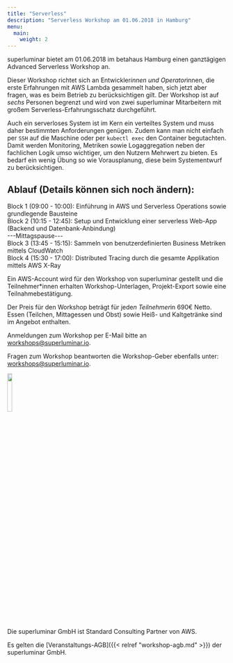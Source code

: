 ```yaml
---
title: "Serverless"
description: "Serverless Workshop am 01.06.2018 in Hamburg"
menu:
  main:
    weight: 2
---
```


superluminar bietet am 01.06.2018 im betahaus Hamburg einen ganztägigen Advanced Serverless Workshop an.


Dieser Workshop richtet sich an Entwickler*innen und Operator*innen, die erste Erfahrungen mit AWS Lambda gesammelt haben, sich jetzt aber fragen, was es beim Betrieb zu berücksichtigen gilt. Der Workshop ist auf *sechs* Personen begrenzt und wird von zwei superluminar Mitarbeitern mit großem Serverless-Erfahrungsschatz durchgeführt.

Auch ein serverloses System ist im Kern ein verteiltes System und muss daher bestimmten Anforderungen genügen. Zudem kann man nicht einfach per `SSH` auf die Maschine oder per `kubectl exec` den Container begutachten. Damit werden Monitoring, Metriken sowie Logaggregation neben der fachlichen Logik umso wichtiger, um den Nutzern Mehrwert zu bieten. Es bedarf ein wenig Übung so wie Vorausplanung, diese beim Systementwurf zu berücksichtigen.

## Ablauf (Details können sich noch ändern):

Block 1 (09:00 - 10:00): Einführung in AWS und Serverless Operations sowie grundlegende Bausteine<br>
Block 2 (10:15 - 12:45): Setup und Entwicklung einer serverless Web-App (Backend und Datenbank-Anbindung)<br>
---Mittagspause---<br>
Block 3 (13:45 - 15:15): Sammeln von benutzerdefinierten Business Metriken mittels CloudWatch<br>
Block 4 (15:30 - 17:00): Distributed Tracing durch die gesamte Applikation mittels AWS X-Ray<br>

Ein AWS-Account wird für den Workshop von superluminar gestellt und die Teilnehmer*innen erhalten Workshop-Unterlagen, Projekt-Export sowie eine Teilnahmebestätigung.

Der Preis für den Workshop beträgt für jede*n Teilnehmer*in 690€ Netto.
Essen (Teilchen, Mittagessen und Obst) sowie Heiß- und Kaltgetränke sind im Angebot enthalten. 

Anmeldungen zum Workshop per E-Mail bitte an [workshops@superluminar.io](mailto:workshops@superluminar.io).

Fragen zum Workshop beantworten die Workshop-Geber ebenfalls unter: [workshops@superluminar.io](mailto:workshops@superluminar.io).

<img src="/img/aws-consulting-partner.png" style="width: 15%"><br>
Die superluminar GmbH ist Standard Consulting Partner von AWS.

Es gelten die [Veranstaltungs-AGB]({{< relref "workshop-agb.md" >}}) der superluminar GmbH.
